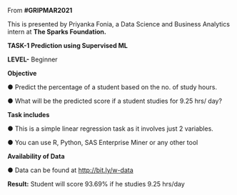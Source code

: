 From <b>#GRIPMAR2021</b>

This is presented by Priyanka Fonia, a Data Science and Business Analytics intern at <b>The Sparks Foundation.</b>

<b>TASK-1 Prediction using Supervised ML</b>

<b>LEVEL-</b> Beginner

<b>Objective</b>

● Predict the percentage of a student based on the no. of study hours.

● What will be the predicted score if a student studies for 9.25 hrs/ day?

<b>Task includes</b>

● This is a simple linear regression task as it involves just 2 variables.

● You can use R, Python, SAS Enterprise Miner or any other tool

<b> Availability of Data</b>

● Data can be found at http://bit.ly/w-data 

<b>Result:</b> Student will score 93.69% if he studies 9.25 hrs/day




